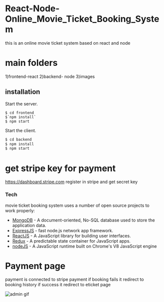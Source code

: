 # React-Node-Online_Movie_Ticket_Booking_System
this is an online movie ticket system based on react and node

# main folders
1)frontend-react
2)backend- node
3)images

## installation
Start the server.

```
$ cd frontend 
$`npm install` 
$ npm start
```

Start the client.

```sh
$ cd backend 
$ npm install 
$ npm start
```


# get stripe key for payment
https://dashboard.stripe.com
register in stripe and get secret key


### Tech
movie ticket booking system uses a number of open source projects to work properly:
* [MongoDB](https://www.mongodb.com/) - A document-oriented, No-SQL database used to store the application data.
* [ExpressJS](https://expressjs.com/) - fast node.js network app framework.
* [ReactJS](https://reactjs.org/) - A JavaScript library for building user interfaces.
* [Redux](https://redux.js.org/) - A predictable state container for JavaScript apps.
* [nodeJS](https://nodejs.org/) - A JavaScript runtime built on Chrome's V8 JavaScript engine


# Payment page
payment is connected to stripe payment if booking fails it redirect to booking history
if success it redirect to eticket page


![admin gif](https://user-images.githubusercontent.com/101676970/167615323-1f63e826-e0a6-4f89-8e5d-dc337b025e65.gif)
